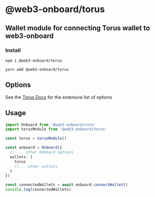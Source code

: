 <script context="module">
import { Tabs, TabPanel } from '@vitebook/client/components/tabs';

const frameworks = ['npm', 'yarn'];
</script>

# @web3-onboard/torus

## Wallet module for connecting Torus wallet to web3-onboard

### Install

<Tabs values={frameworks}>
  <TabPanel value="npm">

```
npm i @web3-onboard/torus
```

  </TabPanel>
  <TabPanel value="yarn">

```
yarn add @web3-onboard/torus
```

  </TabPanel>
</Tabs>

## Options

See the [Torus Docs](https://docs.tor.us/wallet/api-reference/class) for the extensive list of options

## Usage

```typescript
import Onboard from '@web3-onboard/core'
import torusModule from '@web3-onboard/torus'

const torus = torusModule()

const onboard = Onboard({
  // ... other Onboard options
  wallets: [
    torus
    //... other wallets
  ]
})

const connectedWallets = await onboard.connectWallet()
console.log(connectedWallets)
```